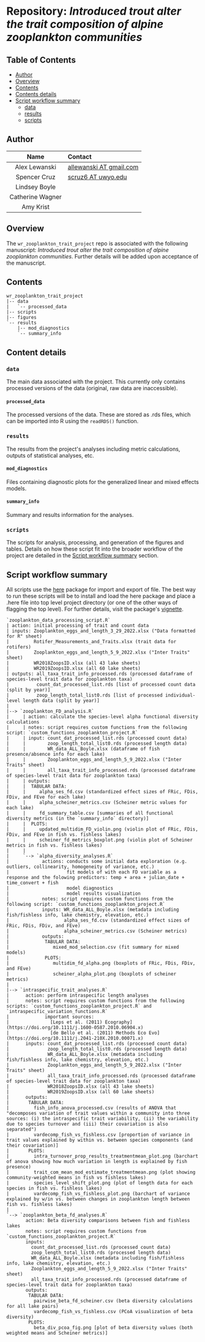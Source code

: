 # Repository: *Introduced trout alter the trait composition of alpine zooplankton communities*

## Table of Contents
- [Author](#author)
- [Overview](#overview)
- [Contents](#contents)
- [Contents details](#contents-details)
- [Script workflow summary](#script-workflow-summary)
  - [data](#data)
  - [results](#results)
  - [scripts](#scripts)

## Author
Name| Contact
:-----:|:-----
Alex Lewanski|[allewanski AT gmail.com](mailto:allewanski@gmail.com)
Spencer Cruz|[scruz6 AT uwyo.edu](mailto:scruz6@uwyo.edu)
Lindsey Boyle |
Catherine Wagner|
Amy Krist|

## Overview
The `wr_zooplankton_trait_project` repo is associated with the following manuscript: *Introduced trout alter the trait composition of alpine zooplankton communities*. Further details will be added upon acceptance of the manuscript.

## Contents
```
wr_zooplankton_trait_project
|-- data
|   `-- processed_data
|-- scripts
|-- figures
`-- results
    |-- mod_diagnostics
    `-- summary_info
```

## Content details
### `data`
The main data associated with the project. This currently only contains processed versions of the data (original, raw data are inaccessible).

#### `processed_data`
The processed versions of the data. These are stored as .rds files, which can be imported into R using the `readRDS()` function.

### `results`
The results from the project's analyses including metric calculations, outputs of statistical analyses, etc.

#### `mod_diagnostics`
Files containing diagnostic plots for the generalized linear and mixed effects models.

#### `summary_info`
Summary and results information for the analyses.

### `scripts`
The scripts for analysis, processing, and generation of the figures and tables. Details on how these script fit into the broader workflow of the project are detailed in the [Script workflow summary](#script-workflow-summary) section.


## Script workflow summary
All scripts use the [here](https://here.r-lib.org) package for import and export of file. The best way to run these scripts will be to install and load the here package and place a .here file into top level project directory (or one of the other ways of flagging the top level). For further details, visit the package's [vignette](https://cran.r-project.org/web/packages/here/vignettes/here.html).


```
`zooplankton_data_processing_script.R`
| action: initial processing of trait and count data
| inputs: Zooplankton_eggs_and_length_3_29_2022.xlsx ("Data formatted for R" sheet)
|         Rotifer_Measurements_and_Traits.xlsx (trait data for rotifers)
|         Zooplankton_eggs_and_length_5_9_2022.xlsx ("Inter Traits" sheet)
|         WR2018ZoopsID.xlsx (all 43 lake sheets)
|         WR2019ZoopsID.xlsx (all 60 lake sheets)
| outputs: all_taxa_trait_info_processed.rds (processed dataframe of species-level trait data for zooplankton taxa)
|          count_dat_processed_list.rds [list of processed count data (split by year)]
|          zoop_length_total_list0.rds [list of processed individual-level length data (split by year)]
|
|--> `zooplankton_FD_analysis.R`
|     | action: calculate the species-level alpha functional diversity calculations
|     | notes: script requires custom functions from the following script: `custom_functions_zooplankton_project.R`
|     | input: count_dat_processed_list.rds (processed count data)
|     |        zoop_length_total_list0.rds (processed length data)
|     |        WR_data_ALL_Boyle.xlsx (dataframe of fish presence/absence info for each lake)
|     |        Zooplankton_eggs_and_length_5_9_2022.xlsx ("Inter Traits" sheet)
|     |        all_taxa_trait_info_processed.rds (processed dataframe of species-level trait data for zooplankton taxa)
|     | outputs:
|     |  TABULAR DATA:
|     |     alpha_ses_fd.csv (standardized effect sizes of FRic, FDis, FDiv, and FEve for each lake)
|     |     alpha_scheiner_metrics.csv (Scheiner metric values for each lake)
|     |     fd_summary_table.csv [summaries of all functional diversity metrics (in the `summary_info` directory)]
|     |  PLOTS:
|     |     updated_multidim_FD_violin.png (violin plot of FRic, FDis, FDiv, and FEve in fish vs. fishless lakes)
|     |     scheiner_fd_metrics_boxplot.png (violin plot of Scheiner metrics in fish vs. fishless lakes)
|     |    
|     `--> `alpha_diversity_analyses.R`
|            actions: conducts some initial data exploration (e.g. outliers, collinearity, homogeneity of variance, etc.)
|                     fit models of with each FD variable as a response and the folowing predictors: temp + area + julian_date + time_convert + fish
|                     model diagnostics
|                     model results visualization
|	         notes: script requires custom functions from the following script: `custom_functions_zooplankton_project.R`
|            inputs: WR_data_ALL_Boyle.xlsx (metadata including fish/fishless info, lake chemistry, elevation, etc.)
|             	     alpha_ses_fd.csv (standardized effect sizes of FRic, FDis, FDiv, and FEve)
|           	     alpha_scheiner_metrics.csv (Scheiner metrics)
|            outputs:
|	          TABULAR DATA:
|	             mixed_mod_selection.csv (fit summary for mixed models)
|	          PLOTS:
|	             multidim_fd_alpha.png (boxplots of FRic, FDis, FDiv, and FEve)
|	             scheiner_alpha_plot.png (boxplots of scheiner metrics)
|      
|--> `intraspecific_trait_analyses.R`
|      action: perform intraspecific length analyses
|      notes: script requires custom functions from the following scripts: `custom_functions_zooplankton_project.R` and `intraspecific_variation_functions.R`
|             important sources:
|               [Leps et al. (2011) Ecography](https://doi.org/10.1111/j.1600-0587.2010.06904.x)
|               [de Bello et al. (2011) Methods Eco Evo](https://doi.org/10.1111/j.2041-210X.2010.00071.x)
|      inputs: count_dat_processed_list.rds (processed count data)
|              zoop_length_total_list0.rds (processed length data)
|              WR_data_ALL_Boyle.xlsx (metadata including fish/fishless info, lake chemistry, elevation, etc.)
|              Zooplankton_eggs_and_length_5_9_2022.xlsx ("Inter Traits" sheet)
|              all_taxa_trait_info_processed.rds (processed dataframe of species-level trait data for zooplankton taxa)
|              WR2018ZoopsID.xlsx (all 43 lake sheets)
|              WR2019ZoopsID.xlsx (all 60 lake sheets)             
|      outputs: 
|	    TABULAR DATA:
|         fish_info_anova_processed.csv (results of ANOVA that "decomposes variation of trait values within a community into three sources: (i) the intraspecific trait variability, (ii) the variability due to species turnover and (iii) their covariation is also separated")
|	      vardecomp_fish_vs_fishless.csv [proportion of variance in trait values explained by within vs. between species components (and their covariation)]
|       PLOTS: 
|         intra_turnover_prop_results_treatmentmean_plot.png (barchart of anova showing how much variation in length is explained by fish presence)
|         trait_com_mean_mod_estimate_treatmentmean.png (plot showing community-weighted means in fish vs fishless lakes)
|         species_level_shift_plot.png (plot of length data for each species in fish vs. fishless lakes)
|         vardecomp_fish_vs_fishless_plot.png (barchart of variance explained by w/in vs. between changes in zooplankton length between fish vs. fishless lakes)
|
`--> `zooplankton_beta_fd_analyses.R`
       action: Beta diversity comparisons between fish and fishless lakes
       notes: script requires custom functions from `custom_functions_zooplankton_project.R`
       inputs:
         count_dat_processed_list.rds (processed count data)
         zoop_length_total_list0.rds (processed length data)
         WR_data_ALL_Boyle.xlsx (metadata including fish/fishless info, lake chemistry, elevation, etc.)
         Zooplankton_eggs_and_length_5_9_2022.xlsx ("Inter Traits" sheet)
         all_taxa_trait_info_processed.rds (processed dataframe of species-level trait data for zooplankton taxa)
       outputs: 
 	    TABULAR DATA:
          pairwise_beta_fd_scheiner.csv (beta diversity calculations for all lake pairs)
 	      vardecomp_fish_vs_fishless.csv (PCoA visualization of beta diversity)
        PLOTS: 
          beta_div_pcoa_fig.png [plot of beta diversity values (both weighted means and Scheiner metrics)]   


```


